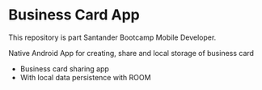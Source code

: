 # Business Card App

This repository is part Santander Bootcamp Mobile Developer.

Native Android App for creating, share and local storage of business card

   - Business card sharing app 
   - With local data persistence with ROOM

